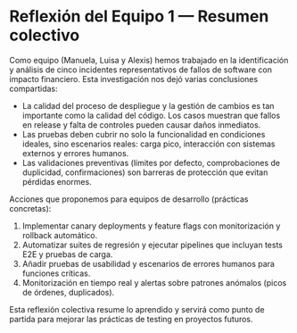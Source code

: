 # Reflexión del Equipo 1 — Resumen colectivo

Como equipo (Manuela, Luisa y Alexis) hemos trabajado en la identificación y análisis de cinco
incidentes representativos de fallos de software con impacto financiero. Esta investigación nos dejó
varias conclusiones compartidas:

- La calidad del proceso de despliegue y la gestión de cambios es tan importante como la calidad del
  código. Los casos muestran que fallos en release y falta de controles pueden causar daños inmediatos.
- Las pruebas deben cubrir no solo la funcionalidad en condiciones ideales, sino escenarios reales:
  carga pico, interacción con sistemas externos y errores humanos.
- Las validaciones preventivas (límites por defecto, comprobaciones de duplicidad, confirmaciones) son
  barreras de protección que evitan pérdidas enormes.

Acciones que proponemos para equipos de desarrollo (prácticas concretas):

1. Implementar canary deployments y feature flags con monitorización y rollback automático.
2. Automatizar suites de regresión y ejecutar pipelines que incluyan tests E2E y pruebas de carga.
3. Añadir pruebas de usabilidad y escenarios de errores humanos para funciones críticas.
4. Monitorización en tiempo real y alertas sobre patrones anómalos (picos de órdenes, duplicados).

Esta reflexión colectiva resume lo aprendido y servirá como punto de partida para mejorar las prácticas
de testing en proyectos futuros.

